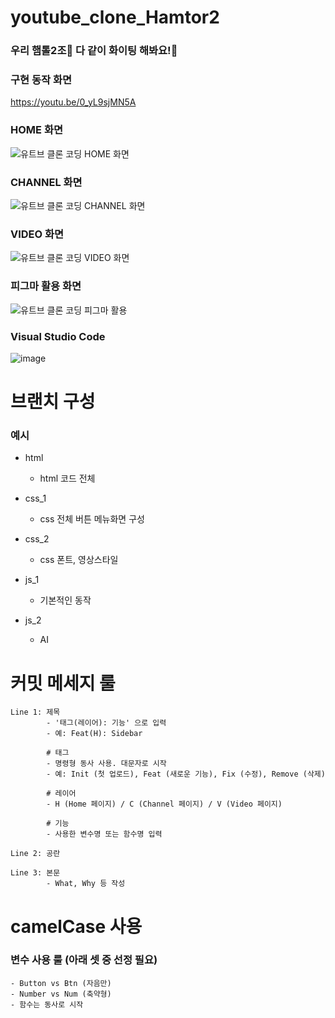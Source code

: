 # youtube_clone_Hamtor2

### 우리 햄톨2조🐹 다 같이 화이팅 해봐요!🌟
### 구현 동작 화면 
https://youtu.be/0_yL9sjMN5A

### HOME 화면
![유트브 클론 코딩 HOME 화면](https://github.com/dlwnsgur9242/youtube_clone_Hamtor2/assets/90494150/ee6c4db6-98e8-42ff-b4d2-65c3582964a8)

### CHANNEL 화면
![유트브 클론 코딩 CHANNEL 화면](https://github.com/dlwnsgur9242/youtube_clone_Hamtor2/assets/90494150/83d2a174-83b5-4bde-8465-a8f7f9a17255)

### VIDEO 화면
![유트브 클론 코딩 VIDEO 화면](https://github.com/dlwnsgur9242/youtube_clone_Hamtor2/assets/90494150/e237fcfb-00b8-4334-81ef-b40815b126fb)

### 피그마 활용 화면
![유트브 클론 코딩 피그마 활용](https://github.com/dlwnsgur9242/youtube_clone_Hamtor2/assets/90494150/fb7b79c1-c3b5-4fcf-b8bc-797c32563b67)

### Visual Studio Code
![image](https://github.com/dlwnsgur9242/youtube_clone_Hamtor2/assets/90494150/80526104-8765-47c4-98c6-52ff015cb8d9)

# 브랜치 구성 
### 예시
- html
   - html 코드 전체

- css_1
   - css 전체 버튼 메뉴화면 구성

- css_2
   - css 폰트, 영상스타일

- js_1
   - 기본적인 동작

- js_2
   - AI 

# 커밋 메세지 룰
    Line 1: 제목
            - '태그(레이어): 기능' 으로 입력
            - 예: Feat(H): Sidebar

            # 태그
            - 명령형 동사 사용. 대문자로 시작
            - 예: Init (첫 업로드), Feat (새로운 기능), Fix (수정), Remove (삭제)

            # 레이어
            - H (Home 페이지) / C (Channel 페이지) / V (Video 페이지)

            # 기능
            - 사용한 변수명 또는 함수명 입력

    Line 2: 공란

    Line 3: 본문
            - What, Why 등 작성

# camelCase 사용

### 변수 사용 룰 (아래 셋 중 선정 필요)
    - Button vs Btn (자음만)
    - Number vs Num (축약형)
    - 함수는 동사로 시작
